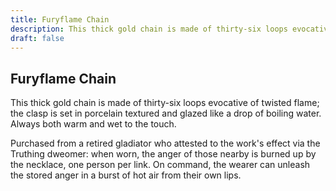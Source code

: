```yaml
---
title: Furyflame Chain
description: This thick gold chain is made of thirty-six loops evocative of twisted flame; the clasp is set in porcelain textured and glazed like a drop of boiling water. Always both warm and wet to the touch....
draft: false
---
```


## Furyflame Chain

This thick gold chain is made of thirty-six loops evocative of twisted flame; the clasp is set in porcelain textured and glazed like a drop of boiling water. Always both warm and wet to the touch.

Purchased from a retired gladiator who attested to the work's effect via the Truthing dweomer: when worn, the anger of those nearby is burned up by the necklace, one person per link. On command, the wearer can unleash the stored anger in a burst of hot air from their own lips.
